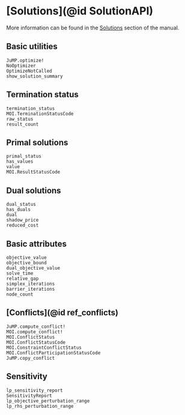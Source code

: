 # [Solutions](@id SolutionAPI)

More information can be found in the [Solutions](@ref) section of the manual.

## Basic utilities

```@docs
JuMP.optimize!
NoOptimizer
OptimizeNotCalled
show_solution_summary
```

## Termination status

```@docs
termination_status
MOI.TerminationStatusCode
raw_status
result_count
```

## Primal solutions

```@docs
primal_status
has_values
value
MOI.ResultStatusCode
```

## Dual solutions

```@docs
dual_status
has_duals
dual
shadow_price
reduced_cost
```

## Basic attributes

```@docs
objective_value
objective_bound
dual_objective_value
solve_time
relative_gap
simplex_iterations
barrier_iterations
node_count
```

## [Conflicts](@id ref_conflicts)

```@docs
JuMP.compute_conflict!
MOI.compute_conflict!
MOI.ConflictStatus
MOI.ConflictStatusCode
MOI.ConstraintConflictStatus
MOI.ConflictParticipationStatusCode
JuMP.copy_conflict
```

## Sensitivity

```@docs
lp_sensitivity_report
SensitivityReport
lp_objective_perturbation_range
lp_rhs_perturbation_range
```
